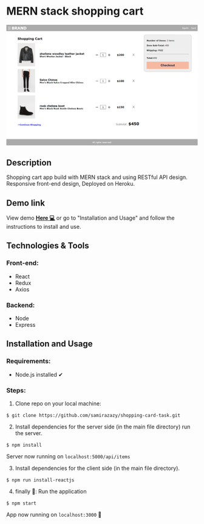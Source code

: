 # MERN stack shopping cart

<img src="githubImg/demoImage.png"/>

## Description

Shopping cart app build with MERN stack and using RESTful API design. Responsive front-end design, Deployed on Heroku.

## Demo link

View demo <a href="https://york-task.herokuapp.com/"><b>Here 💻</b></a> or go to "Installation and Usage" and follow the instructions to install and use.

## Technologies & Tools

### Front-end:

- React
- Redux
- Axios

### Backend:

- Node
- Express

## Installation and Usage

### Requirements:

- Node.js installed ✔

### Steps:

1. Clone repo on your local machine:

```
$ git clone https://github.com/samirazazy/shopping-card-task.git
```

2. Install dependencies for the server side (in the main file directory) run the server.

```
$ npm install
```

Server now running on `localhost:5000/api/items`

3. Install dependencies for the client side (in the main file directory).

```
$ npm run install-reactjs
```

4. finally 🎉: Run the application

```
$ npm start
```

App now running on `localhost:3000` 💙
